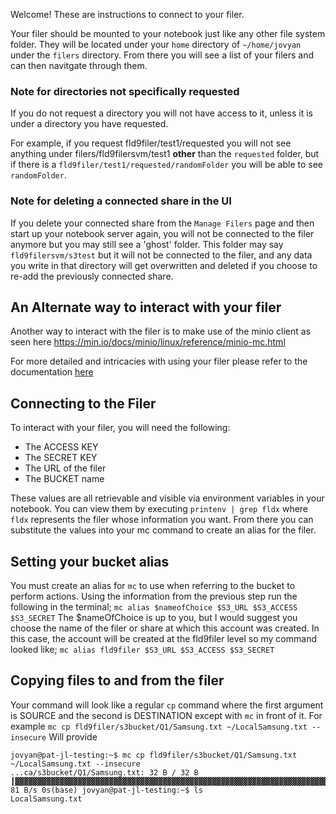 Welcome! These are instructions to connect to your filer.

Your filer should be mounted to your notebook just like any other file system folder.
They will be located under your `home` directory of `~/home/jovyan` under the `filers` directory.
From there you will see a list of your filers and can then navitgate through them.

### Note for directories not specifically requested
If you do not request a directory you will not have access to it, unless it is under a directory you have requested.

For example, if you request fld9filer/test1/requested you will not see anything under filers/fld9filersvm/test1 **other** than the `requested` folder, but if there is a `fld9filer/test1/requested/randomFolder` you will be able to see `randomFolder`.

### Note for deleting a connected share in the UI
If you delete your connected share from the `Manage Filers` page and then start up your notebook server again, you will not be connected to the filer anymore but you may still see a 'ghost' folder. This folder may say `fld9filersvm/s3test` but it will not be connected to the filer, and any data you write in that directory will get overwritten and deleted if you choose to re-add the previously connected share.


## An Alternate way to interact with your filer
Another way to interact with the filer is to make use of the minio client as seen here https://min.io/docs/minio/linux/reference/minio-mc.html

For more detailed and intricacies with using your filer please refer to the documentation 
[here](https://zone.pages.cloud.statcan.ca/docs/en/5-Storage/FieldFilers.html)

## Connecting to the Filer
To interact with your filer, you will need the following:
- The ACCESS KEY
- The SECRET KEY
- The URL of the filer
- The BUCKET name

These values are all retrievable and visible via environment variables in your notebook. You can view them by executing `printenv | grep fldx` where `fldx` represents the filer whose information you want.
From there you can substitute the values into your mc command to create an alias for the filer.

## Setting your bucket alias
You must create an alias for `mc` to use when referring to the bucket to perform actions.
Using the information from the previous step run the following in the terminal;
`mc alias $nameofChoice $S3_URL $S3_ACCESS $S3_SECRET` The $nameOfChoice is up to you, but I would suggest you choose the name of the filer or share at which this account was created.
In this case, the account will be created at the fld9filer level so my command looked like;
`mc alias fld9filer $S3_URL $S3_ACCESS $S3_SECRET`


## Copying files to and from the filer
Your command will look like a regular `cp` command where the first argument is SOURCE and the second is DESTINATION except with `mc` in front of it.
For example
`mc cp fld9filer/s3bucket/Q1/Samsung.txt ~/LocalSamsung.txt --insecure`
Will provide
```
jovyan@pat-jl-testing:~$ mc cp fld9filer/s3bucket/Q1/Samsung.txt ~/LocalSamsung.txt --insecure
...ca/s3bucket/Q1/Samsung.txt: 32 B / 32 B ┃▓▓▓▓▓▓▓▓▓▓▓▓▓▓▓▓▓▓▓▓▓▓▓▓▓▓▓▓▓▓▓▓▓▓▓▓▓▓▓▓▓▓▓▓▓▓▓▓▓▓▓▓▓▓▓▓▓▓▓▓▓▓▓▓▓▓▓▓▓▓▓▓▓▓▓▓▓▓▓▓▓▓▓▓▓▓▓▓▓▓▓▓▓▓▓▓▓▓▓▓▓▓▓▓▓▓▓▓▓▓▓▓▓▓▓▓▓┃ 81 B/s 0s(base) jovyan@pat-jl-testing:~$ ls
LocalSamsung.txt  
```